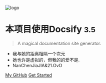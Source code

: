 ![logo](https://avatars.githubusercontent.com/u/130617328?v=4)

# 本项目使用Docsify <small>3.5</small>

> A magical documentation site generator.

- 我与她的距离相隔一个次元
- 她也许是虚拟的，但我的的爱不是.
- NanChenJiaJIA&21.OvO

[My GitHub](https://github.com/yunshangnanchen)
[Get Started](#docsify)